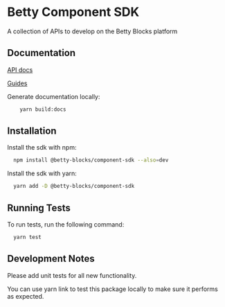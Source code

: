 # Betty Component SDK

A collection of APIs to develop on the Betty Blocks platform

## Documentation

[API docs](https://bettyblocks.github.io/component-sdk/modules.html)

[Guides](https://github.com/bettyblocks/cli/wiki/Components:Prefabs-(Experimental))

Generate documentation locally:

```bash
    yarn build:docs
```

## Installation

Install the sdk with npm:

```bash
  npm install @betty-blocks/component-sdk --also=dev
```

Install the sdk with yarn:

```bash
  yarn add -D @betty-blocks/component-sdk
```

## Running Tests

To run tests, run the following command:

```bash
  yarn test
```

## Development Notes

Please add unit tests for all new functionality.

You can use yarn link to test this package locally to make sure
it performs as expected.
